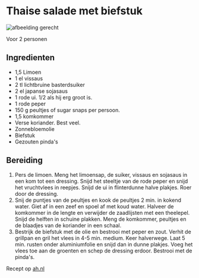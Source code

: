 # Thai­se sa­la­de met bief­stuk
![afbeelding gerecht](https://static.ah.nl/static/recepten/img_048366_2048x1496_JPG.jpg)

Voor 2 personen



## Ingredienten

- 1,5 Limoen
- 1 el vissaus
- 2 tl lichtbruine basterdsuiker
- 2 el japanse sojasaus
- 1 rode ui. 1/2 als hij erg groot is.
- 1 rode peper
- 150 g peultjes of sugar snaps per persoon.
- 1,5 komkommer
- Verse koriander. Best veel.
- Zonnebloemolie
- Biefstuk
- Gezouten pinda's


## Bereiding
1. Pers de limoen. Meng het limoensap, de suiker, vissaus en sojasaus in een kom tot een dressing. Snijd het steeltje van de rode peper en snijd het vruchtvlees in reepjes. Snijd de ui in flinterdunne halve plakjes. Roer door de dressing.
2. Snij de puntjes van de peultjes en kook de peultjes 2 min. in kokend water. Giet af in een zeef en spoel af met koud water. Halveer de komkommer in de lengte en verwijder de zaadlijsten met een theelepel. Snijd de helften in schuine plakken. Meng de komkommer, peultjes en de blaadjes van de koriander in een schaal.
3. Bestrijk de biefstuk met de olie en bestrooi met peper en zout. Verhit de grillpan en gril het vlees in 4-5 min. medium. Keer halverwege. Laat 5 min. rusten onder aluminiumfolie en snijd dan in dunne plakjes. Voeg het vlees toe aan de groenten en schep de dressing erdoor. Bestrooi met de pinda's.

Recept op [ah.nl](https://www.ah.nl/allerhande/recept/R-R900700/thaise-salade-met-biefstuk-rijst-en-pinda-s)
